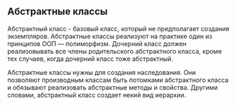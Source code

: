 ## Абстрактные классы
Абстрактный класс - базовый класс, который не предполагает создания экземпляров. 
Абстрактные классы реализуют на практике один из принципов ООП — полиморфизм. 
Дочерний класс должен реализовывать все члены родительского абстрактного класса, кроме тех случаев, когда дочерний класс тоже абстрактный.

Абстрактные классы нужны для создания наследования. Они позволяют производным классам быть потомками абстрактного класса и обязывают реализовать абстрактные методы и свойства. Другими словами, абстрактный класс создает некий вид иерархии.
